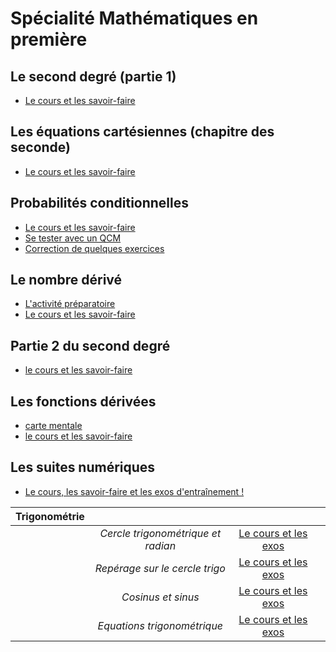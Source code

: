 # Spécialité Mathématiques en première

## Le second degré (partie 1)
- [Le cours et les savoir-faire](maths_1_ch1.pdf)

## Les équations cartésiennes (chapitre des seconde)
- [Le cours et les savoir-faire](maths_1_ch2.pdf)

## Probabilités conditionnelles

- [Le cours et les savoir-faire](m_1_ch3.pdf)
- [Se tester avec un QCM](https://doctools.dgpad.net/exam.php?datas=eyJiYXNlaWQiOiIxWHhYckM2cFFlZzlWdzNVa1I1NzJFTFY0VUV1Y3Q5Q0pkQkJFNGhQX3NubyIsImRlX2Jhc2UiOiIxNWtnV0tfQmNXenhnSER5NjlrVDUyc0ZacmpUSmNsSDg2V19kMWFhNERxTSIsImlkIjoiMWtiRmhCZnBkM3htWTNLSjdwcTBfTGdrU3lIQWVnVWp5a3Y1NjJCR2JGLVUiLCJ1c2VycyI6IkFub255bWUifQ==)
- [Correction de quelques exercices](exo/index.md)


## Le nombre dérivé
- [L'activité préparatoire](m_1_ch4_act.pdf)
- [Le cours et les savoir-faire](m_1_ch4.pdf)


## Partie 2 du second degré
- [le cours et les savoir-faire](m_1_ch5.pdf)

## Les fonctions dérivées
- [carte mentale](maths_1_cm_fonctions_derivees)
- [le cours et les savoir-faire](m_1_ch6.pdf)


## Les suites numériques
- [Le cours, les savoir-faire et les exos d'entraînement !](m_1_ch7.pdf)


|**Trigonométrie**||||
|:----------------:|:---------------:|:----------:|:-----|
||*Cercle trigonométrique et radian*|[Le cours et les exos](m_1_trigo_1.pdf)||
||*Repérage sur le cercle trigo*|[Le cours et les exos](m_1_trigo_2.pdf)||
||*Cosinus et sinus*|[Le cours et les exos](m_1_trigo_3.pdf)||
||*Equations trigonométrique*|[Le cours et les exos](m_1_trigo_4.pdf)||


